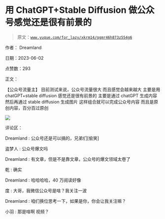 # 用 ChatGPT+Stable Diffusion 做公众号感觉还是很有前景的

> 原文：[`www.yuque.com/for_lazy/xkrm14/ggmr46h873z554g6`](https://www.yuque.com/for_lazy/xkrm14/ggmr46h873z554g6)

作者： Dreamland

日期：2023-06-02

点赞数：293

正文：

【公众号流量主】 目前测试来说，公众号流量很大 而且感觉会越来越大 主要是用 chatGPT+stable diffusion 感觉还是很有前景的 主要是通过 chatGPT 生成内容 然后再通过 stable diffusion 生成图片 这样组合就可以完成公众号内容 而且是原创内容，百分百过原创

![](img/a5b79cd4c90ae4d3f4f1a3f6dba283c4.png)

评论区：

Dreamland : 公众号还是可以搞的，兄弟们[偷笑]

盗梦人 : 公众号爆文吗

Dreamland : 有文章，但是不是靠文章，公众号的爆文领域太卷了

乾 : 确实

Dreamland : 哈哈哈哈，40 万阅读好像

度 : 大哥，我微信公众号是啥？我关注一波

Dreamland : 咱们换位思考一下，如果是你，你会让我关注嘛？

小羽 : 那是啥啊 视频？

